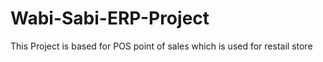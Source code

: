 # Wabi-Sabi-ERP-Project
This Project is based for POS point of sales which is used for restail store
